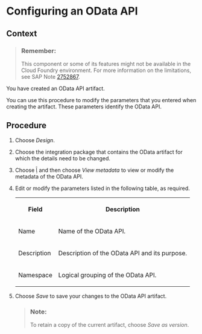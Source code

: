 <!-- loio24e85c6b8bb944279b4ca87246d2dfc0 -->

<link rel="stylesheet" type="text/css" href="../css/sap-icons.css"/>

# Configuring an OData API



## Context

> ### Remember:  
> This component or some of its features might not be available in the Cloud Foundry environment. For more information on the limitations, see SAP Note [2752867](https://me.sap.com/notes/2752867).

You have created an OData API artifact.

You can use this procedure to modify the parameters that you entered when creating the artifact. These parameters identify the OData API.



## Procedure

1.  Choose *Design*.

2.  Choose the integration package that contains the OData artifact for which the details need to be changed.

3.  Choose <span class="SAP-icons"></span> and then choose *View metadata* to view or modify the metadata of the OData API.

4.  Edit or modify the parameters listed in the following table, as required.


    <table>
    <tr>
    <th valign="top">

    Field


    
    </th>
    <th valign="top">

    Description


    
    </th>
    </tr>
    <tr>
    <td valign="top">
    
    Name


    
    </td>
    <td valign="top">
    
    Name of the OData API.


    
    </td>
    </tr>
    <tr>
    <td valign="top">
    
    Description


    
    </td>
    <td valign="top">
    
    Description of the OData API and its purpose.


    
    </td>
    </tr>
    <tr>
    <td valign="top">
    
    Namespace


    
    </td>
    <td valign="top">
    
    Logical grouping of the OData API.


    
    </td>
    </tr>
    </table>
    
5.  Choose *Save* to save your changes to the OData API artifact.

    > ### Note:  
    > To retain a copy of the current artifact, choose *Save as version*.


